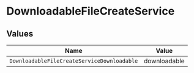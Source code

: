# DownloadableFileCreateService


## Values

| Name                                        | Value                                       |
| ------------------------------------------- | ------------------------------------------- |
| `DownloadableFileCreateServiceDownloadable` | downloadable                                |